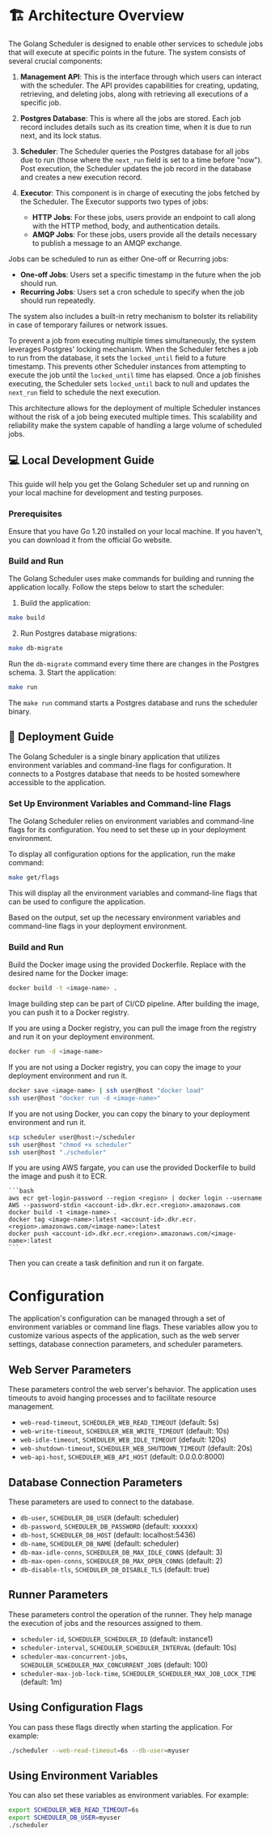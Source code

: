 # 🏗️ Architecture Overview

The Golang Scheduler is designed to enable other services to schedule jobs that will execute at specific points in the future.
The system consists of several crucial components:

1. **Management API**: This is the interface through which users can interact with the scheduler. 
The API provides capabilities for creating, updating, retrieving, and deleting jobs, along with retrieving all executions of a specific job.

2. **Postgres Database**: This is where all the jobs are stored. 
Each job record includes details such as its creation time, when it is due to run next, and its lock status.

3. **Scheduler**: The Scheduler queries the Postgres database for all jobs due to run (those where the `next_run` field is set to a time before "now"). 
Post execution, the Scheduler updates the job record in the database and creates a new execution record.

4. **Executor**: This component is in charge of executing the jobs fetched by the Scheduler. The Executor supports two types of jobs:

   - **HTTP Jobs**: For these jobs, users provide an endpoint to call along with the HTTP method, body, and authentication details.
   - **AMQP Jobs**: For these jobs, users provide all the details necessary to publish a message to an AMQP exchange.

Jobs can be scheduled to run as either One-off or Recurring jobs:

- **One-off Jobs**: Users set a specific timestamp in the future when the job should run.
- **Recurring Jobs**: Users set a cron schedule to specify when the job should run repeatedly.

The system also includes a built-in retry mechanism to bolster its reliability in case of temporary failures or network issues.

To prevent a job from executing multiple times simultaneously, the system leverages Postgres' locking mechanism. 
When the Scheduler fetches a job to run from the database, it sets the `locked_until` field to a future timestamp. 
This prevents other Scheduler instances from attempting to execute the job until the `locked_until` time has elapsed. 
Once a job finishes executing, the Scheduler sets `locked_until` back to null and updates the `next_run` field to schedule the next execution.

This architecture allows for the deployment of multiple Scheduler instances without the risk of a job being executed multiple times. 
This scalability and reliability make the system capable of handling a large volume of scheduled jobs.



## 💻 Local Development Guide
This guide will help you get the Golang Scheduler set up and running on your local machine for development and testing purposes.

### Prerequisites
Ensure that you have Go 1.20 installed on your local machine. If you haven't, you can download it from the official Go website.

### Build and Run
The Golang Scheduler uses make commands for building and running the application locally. Follow the steps below to start the scheduler:

1. Build the application: 
```bash
make build
```
2. Run Postgres database migrations: 
```bash
make db-migrate
```
Run the `db-migrate` command every time there are changes in the Postgres schema.
3. Start the application: 
```bash
make run
```

The `make run` command starts a Postgres database and runs the scheduler binary.


## 🚀 Deployment Guide
The Golang Scheduler is a single binary application that utilizes environment variables and command-line flags for configuration. 
It connects to a Postgres database that needs to be hosted somewhere accessible to the application.

### Set Up Environment Variables and Command-line Flags
The Golang Scheduler relies on environment variables and command-line flags for its configuration. You need to set these up in your deployment environment.

To display all configuration options for the application, run the make command:

```bash
make get/flags
```
This will display all the environment variables and command-line flags that can be used to configure the application.

Based on the output, set up the necessary environment variables and command-line flags in your deployment environment.

### Build and Run

Build the Docker image using the provided Dockerfile. Replace <image-name> with the desired name for the Docker image:

```bash
docker build -t <image-name> .
```

Image building step can be part of CI/CD pipeline. After building the image, you can push it to a Docker registry.

If you are using a Docker registry, you can pull the image from the registry and run it on your deployment environment.

```bash
docker run -d <image-name>
```

If you are not using a Docker registry, you can copy the image to your deployment environment and run it.

```bash
docker save <image-name> | ssh user@host "docker load"
ssh user@host "docker run -d <image-name>"
```

If you are not using Docker, you can copy the binary to your deployment environment and run it.

```bash
scp scheduler user@host:~/scheduler
ssh user@host "chmod +x scheduler"
ssh user@host "./scheduler"
```

If you are using AWS fargate, you can use the provided Dockerfile to build the image and push it to ECR.
    
    ```bash
    aws ecr get-login-password --region <region> | docker login --username AWS --password-stdin <account-id>.dkr.ecr.<region>.amazonaws.com
    docker build -t <image-name> .
    docker tag <image-name>:latest <account-id>.dkr.ecr.<region>.amazonaws.com/<image-name>:latest
    docker push <account-id>.dkr.ecr.<region>.amazonaws.com/<image-name>:latest
    ```
Then you can create a task definition and run it on fargate.


# Configuration

The application's configuration can be managed through a set of environment variables or command line flags. These variables allow you to customize various aspects of the application, such as the web server settings, database connection parameters, and scheduler parameters.

## Web Server Parameters

These parameters control the web server's behavior. The application uses timeouts to avoid hanging processes and to facilitate resource management.

- `web-read-timeout`, `SCHEDULER_WEB_READ_TIMEOUT` (default: 5s)
- `web-write-timeout`, `SCHEDULER_WEB_WRITE_TIMEOUT` (default: 10s)
- `web-idle-timeout`, `SCHEDULER_WEB_IDLE_TIMEOUT` (default: 120s)
- `web-shutdown-timeout`, `SCHEDULER_WEB_SHUTDOWN_TIMEOUT` (default: 20s)
- `web-api-host`, `SCHEDULER_WEB_API_HOST` (default: 0.0.0.0:8000)

## Database Connection Parameters

These parameters are used to connect to the database.

- `db-user`, `SCHEDULER_DB_USER` (default: scheduler)
- `db-password`, `SCHEDULER_DB_PASSWORD` (default: xxxxxx)
- `db-host`, `SCHEDULER_DB_HOST` (default: localhost:5436)
- `db-name`, `SCHEDULER_DB_NAME` (default: scheduler)
- `db-max-idle-conns`, `SCHEDULER_DB_MAX_IDLE_CONNS` (default: 3)
- `db-max-open-conns`, `SCHEDULER_DB_MAX_OPEN_CONNS` (default: 2)
- `db-disable-tls`, `SCHEDULER_DB_DISABLE_TLS` (default: true)

## Runner Parameters

These parameters control the operation of the runner. They help manage the execution of jobs and the resources assigned to them.

- `scheduler-id`, `SCHEDULER_SCHEDULER_ID` (default: instance1)
- `scheduler-interval`, `SCHEDULER_SCHEDULER_INTERVAL` (default: 10s)
- `scheduler-max-concurrent-jobs`, `SCHEDULER_SCHEDULER_MAX_CONCURRENT_JOBS` (default: 100)
- `scheduler-max-job-lock-time`, `SCHEDULER_SCHEDULER_MAX_JOB_LOCK_TIME` (default: 1m)

## Using Configuration Flags

You can pass these flags directly when starting the application. For example:

```bash
./scheduler --web-read-timeout=6s --db-user=myuser
```

## Using Environment Variables

You can also set these variables as environment variables. For example:

```bash
export SCHEDULER_WEB_READ_TIMEOUT=6s
export SCHEDULER_DB_USER=myuser
./scheduler
```
